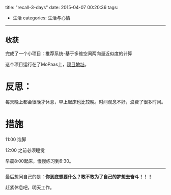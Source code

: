 title: "recall-3-days"
date: 2015-04-07 00:20:36
tags: 
- 生活
categories: 生活与心情
---

## 收获
完成了一个小项目：推荐系统-基于多维空间两向量近似度的计算

这个项目运行在了MoPaas上，[项目地址][1]。

# 反思：

每天晚上都会很晚才休息，早上起床也比较晚。时间观念不好，浪费了很多时间。

# 措施

11:00 泡脚

12:00 之前必须睡觉

早晨8:00起床，慢慢练习到6:30。


----

最后想问自己的是：**你到底想要什么？敢不敢为了自己的梦想去奋斗！！！**

赶紧休息吧，明天工作。




 [1]: http://command.sturgeon.mopaas.com